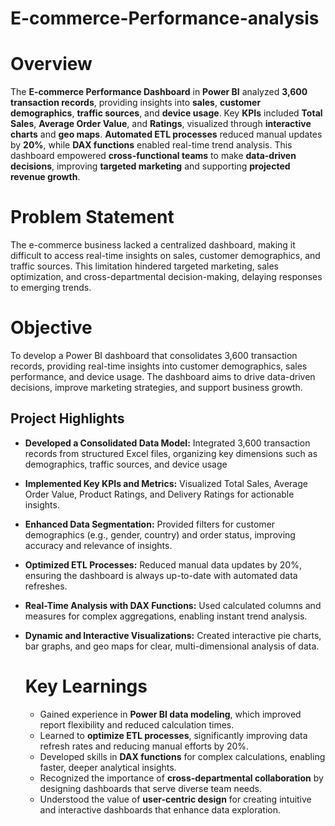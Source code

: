 # E-commerce-Performance-analysis

# Overview
The **E-commerce Performance Dashboard** in **Power BI** analyzed **3,600 transaction records**, providing insights into **sales**, **customer demographics**, **traffic sources**, and **device usage**. Key **KPIs** included **Total Sales**, **Average Order Value**, and **Ratings**, visualized through **interactive charts** and **geo maps**. **Automated ETL processes** reduced manual updates by **20%**, while **DAX functions** enabled real-time trend analysis. This dashboard empowered **cross-functional teams** to make **data-driven decisions**, improving **targeted marketing** and supporting **projected revenue growth**.

# Problem Statement
The e-commerce business lacked a centralized dashboard, making it difficult to access real-time insights on sales, customer demographics, and traffic sources. This limitation hindered targeted marketing, sales optimization, and cross-departmental decision-making, delaying responses to emerging trends.
# Objective
To develop a Power BI dashboard that consolidates 3,600 transaction records, providing real-time insights into customer demographics, sales performance, and device usage. The dashboard aims to drive data-driven decisions, improve marketing strategies, and support business growth.

## Project Highlights
- **Developed a Consolidated Data Model:** Integrated 3,600 transaction records from structured Excel files, organizing key dimensions such as demographics, traffic sources, and device usage
- **Implemented Key KPIs and Metrics:** Visualized Total Sales, Average Order Value, Product Ratings, and Delivery Ratings for actionable insights.
- **Enhanced Data Segmentation:** Provided filters for customer demographics (e.g., gender, country) and order status, improving accuracy and relevance of insights.
- **Optimized ETL Processes:** Reduced manual data updates by 20%, ensuring the dashboard is always up-to-date with automated data refreshes.
- **Real-Time Analysis with DAX Functions:** Used calculated columns and measures for complex aggregations, enabling instant trend analysis.
- **Dynamic and Interactive Visualizations:** Created interactive pie charts, bar graphs, and geo maps for clear, multi-dimensional analysis of data.

  # Key Learnings
  - Gained experience in **Power BI data modeling**, which improved report flexibility and reduced calculation times.
  - Learned to **optimize ETL processes**, significantly improving data refresh rates and reducing manual efforts by 20%.
  - Developed skills in **DAX functions** for complex calculations, enabling faster, deeper analytical insights.
  - Recognized the importance of **cross-departmental collaboration** by designing dashboards that serve diverse team needs.
  - Understood the value of **user-centric design** for creating intuitive and interactive dashboards that enhance data exploration.
